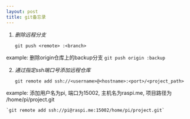 ```yaml
---
layout: post
title: git备忘录
---
```


1. *删除远程分支*

    `git push <remote> :<branch>`

example: 删除origin仓库上的backup分支 `git push origin :backup`

2. *通过指定ssh端口号添加远程仓库*

    `git remote add ssh://<username>@<hostname>:<port>/<project_path>`

example: 添加用户名为pi, 端口为15002, 主机名为raspi.me, 项目路径为 /home/pi/project.git

    `git remote add ssh://pi@raspi.me:15002/home/pi/project.git`
